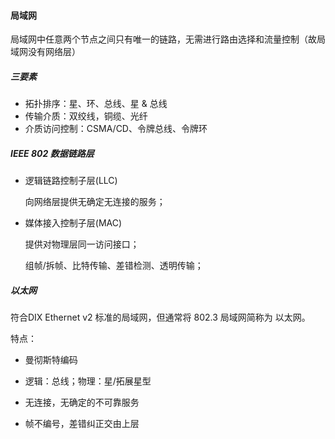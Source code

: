 #### 局域网

局域网中任意两个节点之间只有唯一的链路，无需进行路由选择和流量控制（故局域网没有网络层）

##### 三要素

- 拓扑排序：星、环、总线、星 & 总线
- 传输介质：双绞线，铜缆、光纤
- 介质访问控制：CSMA/CD、令牌总线、令牌环





##### IEEE 802 数据链路层

- 逻辑链路控制子层(LLC)

    向网络层提供无确定无连接的服务；

- 媒体接入控制子层(MAC)

    提供对物理层同一访问接口；

    组帧/拆帧、比特传输、差错检测、透明传输；



##### 以太网

符合DIX Ethernet v2 标准的局域网，但通常将 802.3 局域网简称为 以太网。

特点：

- 曼彻斯特编码
- 逻辑：总线；物理：星/拓展星型

- 无连接，无确定的不可靠服务
- 帧不编号，差错纠正交由上层



